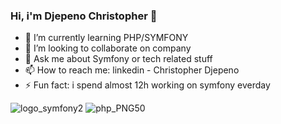### Hi, i'm Djepeno Christopher 👋

- 🌱 I’m currently learning PHP/SYMFONY
- 👯 I’m looking to collaborate on company
- 💬 Ask me about Symfony or tech related stuff 
- 📫 How to reach me: linkedin - Christopher Djepeno
- ⚡ Fun fact: i spend almost 12h working on symfony everday

![logo_symfony2](https://user-images.githubusercontent.com/43074465/98482885-9fbb5500-2204-11eb-9bf7-63e79718693f.png)
![php_PNG50](https://user-images.githubusercontent.com/43074465/98482744-af866980-2203-11eb-95e6-a137a3d38c6a.png)


